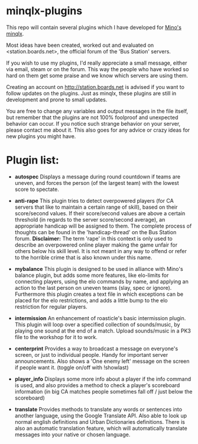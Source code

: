 # minqlx-plugins

This repo will contain several plugins which I have developed for [Mino's minqlx](https://github.com/MinoMino/minqlx "MinoMino/minqlx").

Most ideas have been created, worked out and evaluated on <station.boards.net>, the official forum of the 'Bus Station' servers.

If you wish to use my plugins, I'd really appreciate a small message, either via email, steam or on the forum. 
This way the people who have worked so hard on them get some praise and we know which servers are using them.

Creating an account on <http://station.boards.net> is advised if you want to follow updates on the plugins.
Just as minqlx, these plugins are still in development and prone to small updates.

You are free to change any variables and output messages in the file itself, but remember that the plugins are not 100% foolproof and unexpected behavior can occur. 
If you notice such strange behavior on your server, please contact me about it. 
This also goes for any advice or crazy ideas for new plugins you might have.

# Plugin list:

- **autospec**
Displays a message during round countdown if teams are uneven, and forces the person (of the largest team) with the lowest score to spectate.

- **anti-rape**
This plugin tries to detect overpowered players (for CA servers that like to maintain a certain range of skill), based on their score/second values.
If their score/second values are above a certain threshold (in regards to the server score/second average), an appropriate handicap will be assigned to them.
The complete process of thoughts can be found in the 'handicap-thread' on the Bus Station forum. **Disclaimer:** The term 'rape' in this context is only used to describe an overpowered online player making the game unfair for others below his skill level. It is not meant in any way to offend or refer to the horrible crime that is also known under this name.

- **mybalance**
This plugin is designed to be used in alliance with Mino's balance plugin, but adds some more features, like elo-limits for connecting players, using the elo commands by name, and applying an action to the last person on uneven teams (slay, spec or ignore).
Furthermore this plugin creates a text file in which exceptions can be placed for the elo restrictions, and adds a little bump to the elo restriction for regular players. 

- **intermission**
An enhancement of roasticle's basic intermission plugin. This plugin will loop over a specified collection of sounds/music, by playing one sound at the end of a match. Upload sounds/music in a PK3 file to the workshop for it to work.

- **centerprint**
Provides a way to broadcast a message on everyone's screen, or just to individual people. Handy for important server announcements. Also shows a 'One enemy left' message on the screen if people want it. (toggle on/off with !showlast)

- **player_info**
Displays some more info about a player if the info command is used, and also provides a method to check a player's scoreboard information (in big CA matches people sometimes fall off / just below the scoreboard)

- **translate**
Provides methods to translate any words or sentences into another language, using the Google Translate API. Also able to look up normal english definitions and Urban Dictionaries definitions. There is also an automatic translation feature, which will automatically translate messages into your native or chosen language.

